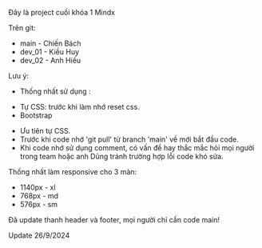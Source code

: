 Đây là project cuối khóa 1 Mindx

Trên git:
- main - Chiến Bách
- dev_01 - Kiều Huy
- dev_02 - Anh Hiếu

Lưu ý: 
- Thống nhất sử dụng :
+ Tự CSS: trước khi làm nhớ reset css.
+ Bootstrap
- Ưu tiên tự CSS.
- Trước khi code nhớ 'git pull' từ branch 'main' về mới bắt đầu code.
- Khi code nhớ sử dụng comment, có vấn đề hay thắc mắc hỏi mọi người trong team hoặc anh Dũng tránh trường hợp lỗi code khó sửa.

Thống nhất làm responsive cho 3 màn:
- 1140px - xl
- 768px - md
- 576px - sm

Đã update thanh header và footer, mọi người chỉ cần code main!

Update 26/9/2024
